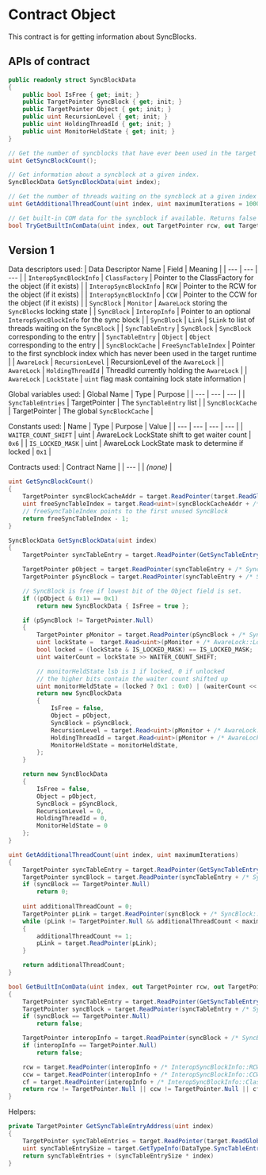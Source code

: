# Contract Object

This contract is for getting information about SyncBlocks.

## APIs of contract

```csharp
public readonly struct SyncBlockData
{
    public bool IsFree { get; init; }
    public TargetPointer SyncBlock { get; init; }
    public TargetPointer Object { get; init; }
    public uint RecursionLevel { get; init; }
    public uint HoldingThreadId { get; init; }
    public uint MonitorHeldState { get; init; }
}
```

``` csharp
// Get the number of syncblocks that have ever been used in the target runtime.
uint GetSyncBlockCount();

// Get information about a syncblock at a given index.
SyncBlockData GetSyncBlockData(uint index);

// Get the number of threads waiting on the syncblock at a given index (up to the maximumIteration).
uint GetAdditionalThreadCount(uint index, uint maximumIterations = 1000);

// Get built-in COM data for the syncblock if available. Returns false if the syncblock at the given index does not have COM data.
bool TryGetBuiltInComData(uint index, out TargetPointer rcw, out TargetPointer ccw, out TargetPointer cf);
```

## Version 1

Data descriptors used:
| Data Descriptor Name | Field | Meaning |
| --- | --- | --- |
| `InteropSyncBlockInfo` | `ClassFactory` | Pointer to the ClassFactory for the object (if it exists) |
| `InteropSyncBlockInfo` | `RCW` | Pointer to the RCW for the object (if it exists) |
| `InteropSyncBlockInfo` | `CCW` | Pointer to the CCW for the object (if it exists) |
| `SyncBlock` | `Monitor` | `AwareLock` storing the `SyncBlock`s locking state |
| `SyncBlock` | `InteropInfo` | Pointer to an optional `InteropSyncBlockInfo` for the sync block |
| `SyncBlock` | `Link` | `SLink` to list of threads waiting on the `SyncBlock` |
| `SyncTableEntry` | `SyncBlock` | `SyncBlock` corresponding to the entry |
| `SyncTableEntry` | `Object` | `Object` corresponding to the entry |
| `SyncBlockCache` | `FreeSyncTableIndex` | Pointer to the first syncblock index which has never been used in the target runtime |
| `AwareLock` | `RecursionLevel` | RecursionLevel of the `AwareLock` |
| `AwareLock` | `HoldingThreadId` | ThreadId currently holding the `AwareLock` |
| `AwareLock` | `LockState` | `uint` flag mask containing lock state information |

Global variables used:
| Global Name | Type | Purpose |
| --- | --- | --- |
| `SyncTableEntries` | TargetPointer | The `SyncTableEntry` list |
| `SyncBlockCache` | TargetPointer | The global `SyncBlockCache` |

Constants used:
| Name | Type | Purpose | Value |
| --- | --- | --- | --- |
| `WAITER_COUNT_SHIFT` | uint | AwareLock LockState shift to get waiter count | `0x6` |
| `IS_LOCKED_MASK` | uint | AwareLock LockState mask to determine if locked | `0x1` |


Contracts used:
| Contract Name |
| --- |
| _(none)_ |

``` csharp
uint GetSyncBlockCount()
{
    TargetPointer syncBlockCacheAddr = target.ReadPointer(target.ReadGlobalPointer("SyncBlockCache"));
    uint freeSyncTableIndex = target.Read<uint>(syncBlockCacheAddr + /* SyncBlockCache::FreeSyncTableIndex offset */);
    // freeSyncTableIndex points to the first unused SyncBlock
    return freeSyncTableIndex - 1;
}

SyncBlockData GetSyncBlockData(uint index)
{
    TargetPointer syncTableEntry = target.ReadPointer(GetSyncTableEntryAddress(index));

    TargetPointer pObject = target.ReadPointer(syncTableEntry + /* SyncTableEntry::Object offset */);
    TargetPointer pSyncBlock = target.ReadPointer(syncTableEntry + /* SyncTableEntry::SyncBlock offset */);

    // SyncBlock is free if lowest bit of the Object field is set.
    if ((pObject & 0x1) == 0x1)
        return new SyncBlockData { IsFree = true };

    if (pSyncBlock != TargetPointer.Null)
    {
        TargetPointer pMonitor = target.ReadPointer(pSyncBlock + /* SyncBlock::Monitor offset */);
        uint lockState =  target.Read<uint>(pMonitor + /* AwareLock::LockState offset */)
        bool locked = (lockState & IS_LOCKED_MASK) == IS_LOCKED_MASK;
        uint waiterCount = lockState >> WAITER_COUNT_SHIFT;

        // monitorHeldState lsb is 1 if locked, 0 if unlocked
        // the higher bits contain the waiter count shifted up
        uint monitorHeldState = (locked ? 0x1 : 0x0) | (waiterCount << 1);
        return new SyncBlockData
        {
            IsFree = false,
            Object = pObject,
            SyncBlock = pSyncBlock,
            RecursionLevel = target.Read<uint>(pMonitor + /* AwareLock::RecursionLevel offset */),
            HoldingThreadId = target.Read<uint>(pMonitor + /* AwareLock::HoldingThreadId offset */),
            MonitorHeldState = monitorHeldState,
        };
    }

    return new SyncBlockData
    {
        IsFree = false,
        Object = pObject,
        SyncBlock = pSyncBlock,
        RecursionLevel = 0,
        HoldingThreadId = 0,
        MonitorHeldState = 0
    };
}

uint GetAdditionalThreadCount(uint index, uint maximumIterations)
{
    TargetPointer syncTableEntry = target.ReadPointer(GetSyncTableEntryAddress(index));
    TargetPointer syncBlock = target.ReadPointer(syncTableEntry + /* SyncTableEntry::SyncBlock offset */);
    if (syncBlock == TargetPointer.Null)
        return 0;
    
    uint additionalThreadCount = 0;
    TargetPointer pLink = target.ReadPointer(syncBlock + /* SyncBlock::Link offset */);
    while (pLink != TargetPointer.Null && additionalThreadCount < maximumIterations)
    {
        additionalThreadCount += 1;
        pLink = target.ReadPointer(pLink);
    }

    return additionalThreadCount;
}

bool GetBuiltInComData(uint index, out TargetPointer rcw, out TargetPointer ccw, out TargetPointer cf);
{
    TargetPointer syncTableEntry = target.ReadPointer(GetSyncTableEntryAddress(index));
    TargetPointer syncBlock = target.ReadPointer(syncTableEntry + /* SyncTableEntry::SyncBlock offset */);
    if (syncBlock == TargetPointer.Null)
        return false;

    TargetPointer interopInfo = target.ReadPointer(syncBlock + /* SyncBlock::InteropInfo offset */);
    if (interopInfo == TargetPointer.Null)
        return false;

    rcw = target.ReadPointer(interopInfo + /* InteropSyncBlockInfo::RCW offset */);
    ccw = target.ReadPointer(interopInfo + /* InteropSyncBlockInfo::CCW offset */);
    cf = target.ReadPointer(interopInfo + /* InteropSyncBlockInfo::ClassFactory offset */);
    return rcw != TargetPointer.Null || ccw != TargetPointer.Null || cf != TargetPointer.Null;
}
```

Helpers:
```csharp
private TargetPointer GetSyncTableEntryAddress(uint index)
{
    TargetPointer syncTableEntries = target.ReadPointer(target.ReadGlobalPointer("SyncTableEntries"));
    uint syncTableEntrySize = target.GetTypeInfo(DataType.SyncTableEntry).Size;
    return syncTableEntries + (syncTableEntrySize * index)
}
```